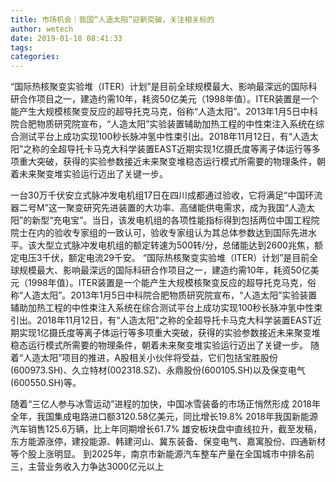 ```yaml
---
title: 市场机会｜我国“人造太阳”迎新突破，关注相关标的
author: wetech
date: 2019-01-18 08:41:33
tags: 
categories: 
---
```

“国际热核聚变实验堆（ITER）计划”是目前全球规模最大、影响最深远的国际科研合作项目之一，建造约需10年，耗资50亿美元（1998年值）。ITER装置是一个能产生大规模核聚变反应的超导托克马克，俗称“人造太阳”。2013年1月5日中科院合肥物质研究院宣布，“人造太阳”实验装置辅助加热工程的中性束注入系统在综合测试平台上成功实现100秒长脉冲氢中性束引出。2018年11月12日，有“人造太阳”之称的全超导托卡马克大科学装置EAST近期实现1亿摄氏度等离子体运行等多项重大突破，获得的实验参数接近未来聚变堆稳态运行模式所需要的物理条件，朝着未来聚变堆实验运行迈出了关键一步。
<!-- more -->
一台30万千伏安立式脉冲发电机组17日在四川成都通过验收，它将满足“中国环流器二号M”这一聚变研究先进装置的大功率、高储能供电需求，成为我国“人造太阳”的新型“充电宝”。当日，该发电机组的各项性能指标得到包括两位中国工程院院士在内的验收专家组的一致认可，验收专家组认为其总体参数达到国际先进水平。该大型立式脉冲发电机组的额定转速为500转/分，总储能达到2600兆焦，额定电压3千伏，额定电流29千安。
“国际热核聚变实验堆（ITER）计划”是目前全球规模最大、影响最深远的国际科研合作项目之一，建造约需10年，耗资50亿美元（1998年值）。ITER装置是一个能产生大规模核聚变反应的超导托克马克，俗称“人造太阳”。2013年1月5日中科院合肥物质研究院宣布，“人造太阳”实验装置辅助加热工程的中性束注入系统在综合测试平台上成功实现100秒长脉冲氢中性束引出。2018年11月12日，有“人造太阳”之称的全超导托卡马克大科学装置EAST近期实现1亿摄氏度等离子体运行等多项重大突破，获得的实验参数接近未来聚变堆稳态运行模式所需要的物理条件，朝着未来聚变堆实验运行迈出了关键一步。
随着“人造太阳”项目的推进，A股相关小伙伴将受益，它们包括宝胜股份(600973.SH)、久立特材(002318.SZ)、永鼎股份(600105.SH)以及保变电气(600550.SH)等。
 
 
随着“三亿人参与冰雪运动”进程的加快，中国冰雪装备的市场正悄然形成
2018年全年，我国集成电路进口额3120.58亿美元，同比增长19.8%
2018年我国新能源汽车销售125.6万辆，比上年同期增长61.7%
雄安板块盘中直线拉升，截至发稿，东方能源涨停，建投能源、韩建河山、冀东装备、保变电气、嘉寓股份、四通新材等个股上涨明显。
到2025年，南京市新能源汽车整车产量在全国城市中排名前三，主营业务收入力争达3000亿元以上
